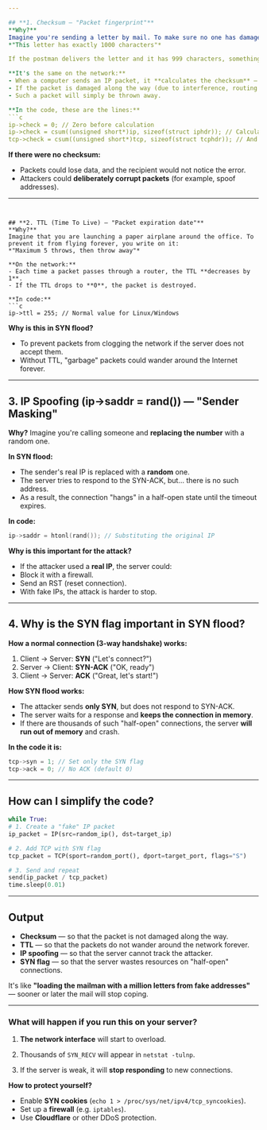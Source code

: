 ```yaml
---

## **1. Checksum — "Packet fingerprint"**
**Why?**
Imagine you're sending a letter by mail. To make sure no one has damaged it along the way, you write in the corner:
*"This letter has exactly 1000 characters"*

If the postman delivers the letter and it has 999 characters, something has been lost.

**It's the same on the network:**
- When a computer sends an IP packet, it **calculates the checksum** — it's like a "digital signature" of the packet.
- If the packet is damaged along the way (due to interference, routing errors), the recipient **recalculates the sum** and realizes that the data is broken.
- Such a packet will simply be thrown away.

**In the code, these are the lines:**
```c
ip->check = 0; // Zero before calculation
ip->check = csum((unsigned short*)ip, sizeof(struct iphdr)); // Calculate the sum for IP
tcp->check = csum((unsigned short*)tcp, sizeof(struct tcphdr)); // And for TCP
```

**If there were no checksum:**
- Packets could lose data, and the recipient would not notice the error.
- Attackers could **deliberately corrupt packets** (for example, spoof addresses).

---
```


## **2. TTL (Time To Live) — "Packet expiration date"**
**Why?**
Imagine that you are launching a paper airplane around the office. To prevent it from flying forever, you write on it:
*"Maximum 5 throws, then throw away"*

**On the network:**
- Each time a packet passes through a router, the TTL **decreases by 1**.
- If the TTL drops to **0**, the packet is destroyed.

**In code:**
```c
ip->ttl = 255; // Normal value for Linux/Windows
```

**Why is this in SYN flood?**
- To prevent packets from clogging the network if the server does not accept them.
- Without TTL, "garbage" packets could wander around the Internet forever.

---

## **3. IP Spoofing (ip->saddr = rand()) — "Sender Masking"**
**Why?**
Imagine you're calling someone and **replacing the number** with a random one.

**In SYN flood:**
- The sender's real IP is replaced with a **random** one.
- The server tries to respond to the SYN-ACK, but... there is no such address.
- As a result, the connection "hangs" in a half-open state until the timeout expires.

**In code:**
```c
ip->saddr = htonl(rand()); // Substituting the original IP
```

**Why is this important for the attack?**
- If the attacker used a **real IP**, the server could:
- Block it with a firewall.
- Send an RST (reset connection).
- With fake IPs, the attack is harder to stop.

---

## **4. Why is the SYN flag important in SYN flood?**
**How ​​a normal connection (3-way handshake) works:**
1. Client → Server: **SYN** ("Let's connect?")
2. Server → Client: **SYN-ACK** ("OK, ready")
3. Client → Server: **ACK** ("Great, let's start!")

**How ​​SYN flood works:**
- The attacker sends **only SYN**, but does not respond to SYN-ACK.
- The server waits for a response and **keeps the connection in memory**.
- If there are thousands of such "half-open" connections, the server **will run out of memory** and crash.

**In the code it is:**
```c
tcp->syn = 1; // Set only the SYN flag
tcp->ack = 0; // No ACK (default 0)
```

---

## **How ​​can I simplify the code?**
```python
while True:
# 1. Create a "fake" IP packet
ip_packet = IP(src=random_ip(), dst=target_ip)

# 2. Add TCP with SYN flag
tcp_packet = TCP(sport=random_port(), dport=target_port, flags="S")

# 3. Send and repeat
send(ip_packet / tcp_packet)
time.sleep(0.01)
```

---

## **Output**
- **Checksum** — so that the packet is not damaged along the way.
- **TTL** — so that the packets do not wander around the network forever.
- **IP spoofing** — so that the server cannot track the attacker.
- **SYN flag** — so that the server wastes resources on "half-open" connections.

It's like **"loading the mailman with a million letters from fake addresses"** — sooner or later the mail will stop coping.

---

### **What will happen if you run this on your server?**

1. **The network interface** will start to overload.

2. Thousands of `SYN_RECV` will appear in `netstat -tulnp`.
3. If the server is weak, it will **stop responding** to new connections.

**How ​​to protect yourself?**
- Enable **SYN cookies** (`echo 1 > /proc/sys/net/ipv4/tcp_syncookies`).
- Set up a **firewall** (e.g. `iptables`).
- Use **Cloudflare** or other DDoS protection.